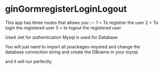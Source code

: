 # ginGormregisterLoginLogout

This app has three routes that allows you :-- 
1 = To registrer the user
2 = To login the registered user
3 = to logout the registered user 

Used Jwt for authentication
Mysql is used for Database


You will just need to import all poackages required and change the database connection string and create the DBname in your mysql. 

and it will run perfectly.
